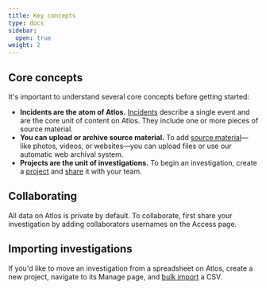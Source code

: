 ```yaml
---
title: Key concepts
type: docs
sidebar:
  open: true
weight: 2
---
```


## Core concepts
It's important to understand several core concepts before getting started:
- **Incidents are the atom of Atlos.** [Incidents](/incidents/incidents) describe a single event and are the core unit of content on Atlos. They include one or more pieces of source material. 
- **You can upload or archive source material.** To add [source material](/incidents/source-material)—like photos, videos, or websites—you can upload files or use our automatic web archival system.
- **Projects are the unit of investigations.** To begin an investigation, create a [project](/investigations/projects) and [share](/investigations/collaboration) it with your team. 

## Collaborating
All data on Atlos is private by default. To collaborate, first share your investigation by adding collaborators usernames on the Access page. 

## Importing investigations
If you'd like to move an investigation from a spreadsheet on Atlos, create a new project, navigate to its Manage page, and [bulk import](/investigations/import-and-export-data#data-import) a CSV. 